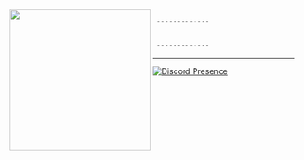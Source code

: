 <img align="left" src="https://i.imgur.com/bnMGJ6N.gif)" width="250" /> 

```python
 -------------


 -------------
```
 -------------
  [![Discord Presence](https://lanyard.cnrad.dev/api/977290147504746569)](https://discord.com/users/977290147504746569)
